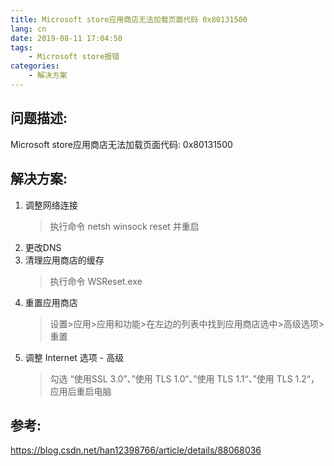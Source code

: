 ```yaml
---
title: Microsoft store应用商店无法加载页面代码 0x80131500
lang: cn
date: 2019-08-11 17:04:50
tags:
    - Microsoft store报错
categories:
    - 解决方案
---
```



## 问题描述:
Microsoft store应用商店无法加载页面代码: 0x80131500

## 解决方案:
 1. 调整网络连接 
    > 执行命令 netsh winsock reset 并重启
2. 更改DNS
3. 清理应用商店的缓存 
    > 执行命令 WSReset.exe
4. 重置应用商店
    > 设置>应用>应用和功能>在左边的列表中找到应用商店选中>高级选项>重置
5. 调整 Internet 选项 - 高级
    > 勾选 “使用SSL 3.0”、”使用 TLS 1.0“、”使用 TLS 1.1“、”使用 TLS 1.2“，应用后重启电脑


## 参考:
https://blog.csdn.net/han12398766/article/details/88068036
